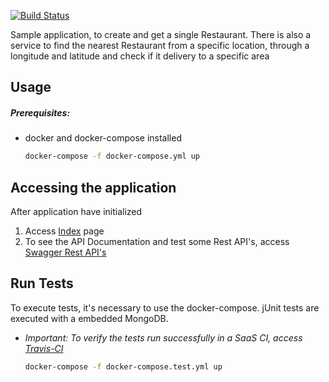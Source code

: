 [![Build Status](https://travis-ci.org/iquee/spring-geo-mongo.svg?branch=master)](https://travis-ci.org/iquee/spring-geo-mongo)

Sample application, to create and get a single Restaurant. There is also a service to find the nearest Restaurant from a specific location, through a longitude and latitude and check if it delivery to a specific area

## Usage
##### Prerequisites:
* docker and docker-compose installed<br>

	```sh
	docker-compose -f docker-compose.yml up

## Accessing the application
After application have initialized
1. Access [Index](http://localhost:9000) page
2. To see the API Documentation and test some Rest API's, access [Swagger Rest API's](http://localhost:9000/swagger-ui.html)

## Run Tests
To execute tests, it's necessary to use the docker-compose. jUnit tests are executed with a embedded MongoDB.<br>
- <em>Important: To verify the tests run successfully in a SaaS CI, access [Travis-CI](https://travis-ci.org/iquee/spring-geo-mongo)</em><br>

	```sh
	docker-compose -f docker-compose.test.yml up
